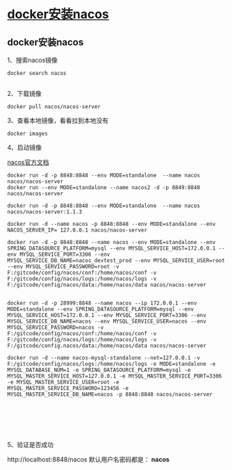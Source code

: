 # [docker安装nacos](https://www.cnblogs.com/jeecg158/p/14029453.html)

## docker安装nacos

1、搜索nacos镜像

```
docker search nacos
```

![img](data:image/gif;base64,R0lGODlhAQABAPABAP///wAAACH5BAEKAAAALAAAAAABAAEAAAICRAEAOw==)![点击并拖拽以移动](data:image/gif;base64,R0lGODlhAQABAPABAP///wAAACH5BAEKAAAALAAAAAABAAEAAAICRAEAOw==)

2、下载镜像

```
docker pull nacos/nacos-server
```

3、查看本地镜像，看看拉到本地没有

```
docker images
```

4、启动镜像

[nacos官方文档](https://nacos.io/zh-cn/docs/quick-start-docker.html)

```
docker run -d -p 8848:8848 --env MODE=standalone  --name nacos  nacos/nacos-server
docker run --env MODE=standalone --name nacos2 -d -p 8849:8848 nacos/nacos-server

docker run -d -p 8848:8848 --env MODE=standalone  --name nacos  nacos/nacos-server:1.1.3

docker run -d --name nacos -p 8848:8848 --env MODE=standalone --env NACOS_SERVER_IP= 127.0.0.1 nacos/nacos-server

docker run -d -p 8848:8848 --name nacos --env MODE=standalone --env SPRING_DATASOURCE_PLATFORM=mysql --env MYSQL_SERVICE_HOST=172.0.0.1 --env MYSQL_SERVICE_PORT=3306 --env MYSQL_SERVICE_DB_NAME=nacos_devtest_prod --env MYSQL_SERVICE_USER=root --env MYSQL_SERVICE_PASSWORD=root -v F:/gitcode/config/nacos/conf:/home/nacos/conf -v F:/gitcode/config/nacos/logs:/home/nacos/logs -v F:/gitcode/config/nacos/data:/home/nacos/data nacos/nacos-server


docker run -d -p 28999:8848 --name nacos --ip 172.0.0.1 --env MODE=standalone --env SPRING_DATASOURCE_PLATFORM=mysql --env MYSQL_SERVICE_HOST=172.0.0.1 --env MYSQL_SERVICE_PORT=3306 --env MYSQL_SERVICE_DB_NAME=nacos --env MYSQL_SERVICE_USER=nacos --env MYSQL_SERVICE_PASSWORD=nacos -v F:/gitcode/config/nacos/conf:/home/nacos/conf -v F:/gitcode/config/nacos/logs:/home/nacos/logs -v F:/gitcode/config.nacos/data:/home/nacos/data nacos/nacos-server

docker run -d --name nacos-mysql-standalone --net=127.0.0.1 -v F:/gitcode/config/nacos/logs:/home/nacos/logs -e MODE=standalone -e MYSQL_DATABASE_NUM=1 -e SPRING_DATASOURCE_PLATFORM=mysql -e MYSQL_MASTER_SERVICE_HOST=127.0.0.1 -e MYSQL_MASTER_SERVICE_PORT=3306 -e MYSQL_MASTER_SERVICE_USER=root -e MYSQL_MASTER_SERVICE_PASSWORD=123456 -e MYSQL_MASTER_SERVICE_DB_NAME=nacos -p 8848:8848 nacos/nacos-server







```

5、验证是否成功

http://localhost:8848/nacos
默认用户名密码都是： **nacos**